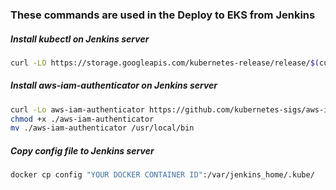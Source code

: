 ### These commands are used in the Deploy to EKS from Jenkins

##### Install kubectl on Jenkins server
 
```sh
curl -LO https://storage.googleapis.com/kubernetes-release/release/$(curl -s https://storage.googleapis.com/kubernetes-release/release/stable.txt)/bin/linux/amd64/kubectl; chmod +x ./kubectl; mv ./kubectl /usr/local/bin/kubectl
```

##### Install aws-iam-authenticator on Jenkins server

 ```sh
 curl -Lo aws-iam-authenticator https://github.com/kubernetes-sigs/aws-iam-authenticator/releases/download/v0.6.11/aws-iam-authenticator_0.6.11_linux_amd64
 chmod +x ./aws-iam-authenticator
 mv ./aws-iam-authenticator /usr/local/bin
```

##### Copy config file to Jenkins server

 ```sh
 docker cp config "YOUR DOCKER CONTAINER ID":/var/jenkins_home/.kube/
 ```